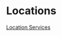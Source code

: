 # Locations

[Location Services](Locations%20d8df60c3708e42569b1bf4177f3f6553/Location%20Services%20a2889a5cb4474248af5b40ee75f74190.csv)